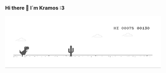 ### Hi there 👋 I´m Kramos :3

<html>
  <body> 
  <img src="https://github.com/KramosProg/Kramosprog/blob/main/dino.gif?raw=true" alt="" style="max-width:100%;">
  </body>
  </html>

<!--
**KramosProg/Kramosprog** is a ✨ _special_ ✨ repository because its `README.md` (this file) appears on your GitHub profile.

Here are some ideas to get you started:

- 🔭 I’m currently working on ...
- 🌱 I’m currently learning ...
- 👯 I’m looking to collaborate on ...
- 🤔 I’m looking for help with ...
- 💬 Ask me about ...
- 📫 How to reach me: ...
- 😄 Pronouns: ...
- ⚡ Fun fact: ...
-->
